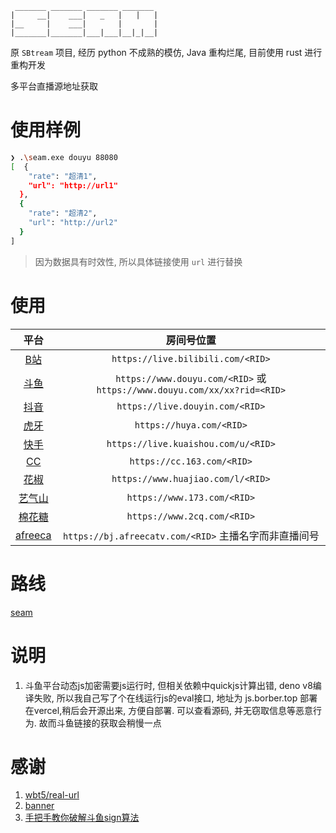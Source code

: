 ```
 _______ _______ _______ _______
|     __|    ___|   _   |   |   |
|__     |    ___|       |       |
|_______|_______|___|___|__|_|__|
```

原 `SBtream` 项目, 经历 python 不成熟的模仿, Java 重构烂尾, 目前使用 rust 进行重构开发

多平台直播源地址获取

# 使用样例
```bash
❯ .\seam.exe douyu 88080
[  {
    "rate": "超清1",
    "url": "http://url1"
  },
  {
    "rate": "超清2",
    "url": "http://url2"
  }
]
```

> 因为数据具有时效性, 所以具体链接使用 `url` 进行替换

# 使用
|平台|房间号位置|
|:-:|:-:|
|[B站](https://live.bilibili.com/)|`https://live.bilibili.com/<RID>`|
|[斗鱼](https://www.douyu.com/)|`https://www.douyu.com/<RID>` 或 `https://www.douyu.com/xx/xx?rid=<RID>`|
|[抖音](https://live.douyin.com/)|`https://live.douyin.com/<RID>`|
|[虎牙](https://huya.com/)|`https://huya.com/<RID>`|
|[快手](https://live.kuaishou.com/)|`https://live.kuaishou.com/u/<RID>`|
|[CC](https://cc.163.com/)|`https://cc.163.com/<RID>`|
|[花椒](https://www.huajiao.com/)|`https://www.huajiao.com/l/<RID>`|
|[艺气山](https://www.173.com/)|`https://www.173.com/<RID>`|
|[棉花糖](https://www.2cq.com/)|`https://www.2cq.com/<RID>`|
|[afreeca](https://afreecatv.com/)|`https://bj.afreecatv.com/<RID>` 主播名字而非直播间号|

# 路线

[seam](https://github.com/users/Borber/projects/4/views/1)

# 说明

1. 斗鱼平台动态js加密需要js运行时, 但相关依赖中quickjs计算出错, deno v8编译失败, 所以我自己写了个在线运行js的eval接口, 地址为 js.borber.top 部署在vercel,稍后会开源出来, 方便自部署. 可以查看源码, 并无窃取信息等恶意行为. 故而斗鱼链接的获取会稍慢一点


# 感谢

1. [wbt5/real-url](https://github.com/wbt5/real-url/)
2. [banner](https://textkool.com/en/ascii-art-generator?hl=default&vl=default&font=Chunky&text=SEAM)
3. [手把手教你破解斗鱼sign算法](https://zhuanlan.zhihu.com/p/107330805)